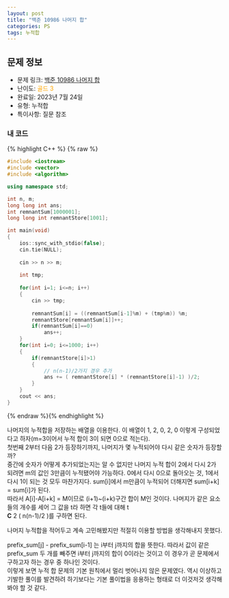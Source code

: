 ```yaml
---
layout: post
title: "백준 10986 나머지 합"
categories: PS
tags: 누적합
---
```


## 문제 정보
- 문제 링크: [백준 10986 나머지 합](https://www.acmicpc.net/problem/10986)
- 난이도: <span style="color:#FFA500">골드 3</span>
- 완료일: 2023년 7월 24일
- 유형: 누적합
- 특이사항: 질문 참조

### 내 코드

{% highlight C++ %} {% raw %}
```C++
#include <iostream>
#include <vector>
#include <algorithm>

using namespace std;

int n, m; 
long long int ans;
int remnantSum[1000001];
long long int remnantStore[1001];

int main(void)
{
	ios::sync_with_stdio(false);
	cin.tie(NULL);
	
	cin >> n >> m;
	
	int tmp;
	
	for(int i=1; i<=n; i++)
	{
		cin >> tmp;
		
		remnantSum[i] = ((remnantSum[i-1]%m) + (tmp%m)) %m;
		remnantStore[remnantSum[i]]++;
		if(remnantSum[i]==0)
			ans++;
	}
	for(int i=0; i<=1000; i++)
	{
		if(remnantStore[i]>1)
		{
			// n(n-1)/2가지 경우 추가
			ans += ( remnantStore[i] * (remnantStore[i]-1) )/2;
		}
	}
	cout << ans;
}
```
{% endraw %}{% endhighlight %}

나머지의 누적합을 저장하는 배열을 이용한다. 이 배열이 1, 2, 0, 2, 0 이렇게 구성되었다고 하자(m=3이어서 누적 합이 3이 되면 0으로 적는다).  
첫번째 2부터 다음 2가 등장하기까지, 나머지가 몇 누적되어야 다시 같은 숫자가 등장할까?  
중간에 숫자가 어떻게 추가되었는지는 알 수 없지만 나머지 누적 합이 2에서 다시 2가 되려면 m의 값인 3만큼이 누적됐어야 가능하다. 0에서 다시 0으로 돌아오는 것, 1에서 다시 1이 되는 것 모두 마찬가지다. sum[i]에서 m만큼이 누적되어 더해지면 sum[i+k] = sum[i]가 된다.  
따라서 A[i]-A[i+k] = M이므로 (i+1)~(i+k)구간 합이 M인 것이다. 나머지가 같은 요소들의 개수를 세어 그 값을 t라 하면 각 t들에 대해 t  
**C** 2 ( n(n-1)/2 )를 구하면 된다. 

나머지 누적합을 적어두고 계속 고민해봤지만 적절히 이용할 방법을 생각해내지 못했다. 

prefix_sum[j] - prefix_sum[i-1] 는 i부터 j까지의 합을 뜻한다. 따라서 값이 같은 prefix_sum 두 개를 빼주면 i부터 j까지의 합이 0이라는 것이고 이 경우가 곧 문제에서 구하고자 하는 경우 중 하나인 것이다.  
이렇게 보면 누적 합 문제의 기본 원칙에서 멀리 벗어나지 않은 문제였다. 역시 이상하고 기발한 풀이를 발견하려 하기보다는 기본 풀이법을 응용하는 형태로 더 이것저것 생각해봐야 할 것 같다.  

